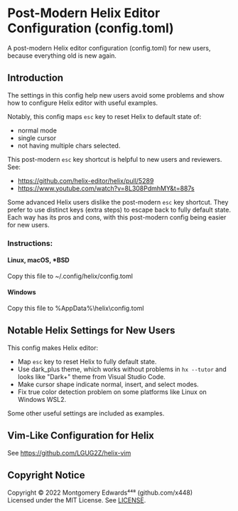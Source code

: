 # Post-Modern Helix Editor Configuration (config.toml)
A post-modern Helix editor configuration (config.toml) for new users, because everything old is new again.

## Introduction

The settings in this config help new users avoid some problems and show how to configure Helix editor with useful examples.

Notably, this config maps `esc` key to reset Helix to default state of:
- normal mode
- single cursor
- not having multiple chars selected.

This post-modern `esc` key shortcut is helpful to new users and reviewers. See:
- https://github.com/helix-editor/helix/pull/5289
- https://www.youtube.com/watch?v=8L308PdmhMY&t=887s

Some advanced Helix users dislike the post-modern `esc` key shortcut.  They prefer to use distinct keys (extra steps) to escape back to fully default state.  Each way has its pros and cons, with this post-modern config being easier for new users.

### Instructions:

#### Linux, macOS, *BSD
Copy this file to ~/.config/helix/config.toml

#### Windows
Copy this file to %AppData%\helix\config.toml

## Notable Helix Settings for New Users

This config makes Helix editor:
- Map `esc` key to reset Helix to fully default state.
- Use dark_plus theme, which works without problems in `hx --tutor` and looks like "Dark+" theme from Visual Studio Code.
- Make cursor shape indicate normal, insert, and select modes.
- Fix true color detection problem on some platforms like Linux on Windows WSL2.

Some other useful settings are included as examples.

## Vim-Like Configuration for Helix

See https://github.com/LGUG2Z/helix-vim

## Copyright Notice

Copyright © 2022 Montgomery Edwards⁴⁴⁸ (github.com/x448)  
Licensed under the MIT License. See [LICENSE](LICENSE).

